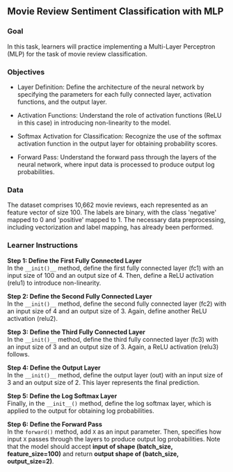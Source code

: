 ## Movie Review Sentiment Classification with MLP

### Goal

In this task, learners will practice implementing a Multi-Layer Perceptron (MLP) for the task of movie review classification.

### Objectives

- Layer Definition: Define the architecture of the neural network by specifying the parameters for each fully connected layer, activation functions, and the output layer.

 - Activation Functions: Understand the role of activation functions (ReLU in this case) in introducing non-linearity to the model.

- Softmax Activation for Classification: Recognize the use of the softmax activation function in the output layer for obtaining probability scores.

- Forward Pass: Understand the forward pass through the layers of the neural network, where input data is processed to produce output log probabilities.

### Data

The dataset comprises 10,662 movie reviews, each represented as an feature vector of size 100. The labels are binary, with the class 'negative' mapped to 0 and 'positive' mapped to 1. The necessary data preprocessing, including vectorization and label mapping, has already been performed.

### Learner Instructions

**Step 1: Define the First Fully Connected Layer**  
In the `__init()__` method, define the first fully connected layer (fc1) with an input size of 100 and an output size of 4. Then, define a ReLU activation (relu1) to introduce non-linearity.

**Step 2: Define the Second Fully Connected Layer**  
In the `__init()__` method, define the second fully connected layer (fc2) with an input size of 4 and an output size of 3. Again, define another ReLU activation (relu2).

**Step 3: Define the Third Fully Connected Layer**  
In the `__init()__` method, define the third fully connected layer (fc3) with an input size of 3 and an output size of 3. Again, a ReLU activation (relu3) follows.

**Step 4: Define the Output Layer**  
In the `__init()__` method, define the output layer (out) with an input size of 3 and an output size of 2. This layer represents the final prediction.

**Step 5: Define the Log Softmax Layer**  
Finally, in the `__init__()` method, define the log softmax layer, which is applied to the output for obtaining log probabilities.

**Step 6: Define the Forward Pass**  
In the `forward()` method, add `X` as an input parameter. Then, specifies how input `X` passes through the layers to produce output log probabilities. Note that the model should accept **input of shape (batch_size, feature_size=100)** and return **output shape of (batch_size, output_size=2)**.

